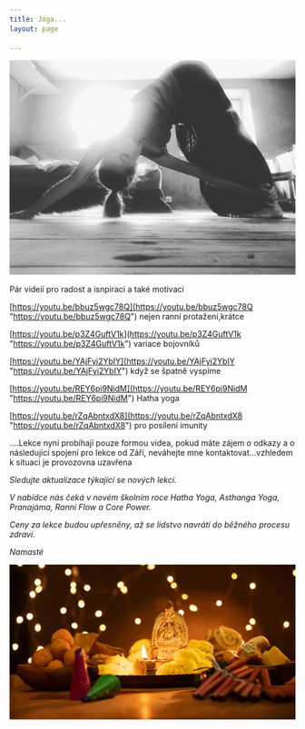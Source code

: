 ```yaml
---
title: Jóga...
layout: page

---
```

![](/uploads/IMG_20190730_104235_826.jpg)

Pár videií pro radost a isnpiraci a také motivaci

[https://youtu.be/bbuz5wgc78Q](https://youtu.be/bbuz5wgc78Q "https://youtu.be/bbuz5wgc78Q") nejen ranní protažení,krátce

[https://youtu.be/p3Z4GuftV1k](https://youtu.be/p3Z4GuftV1k "https://youtu.be/p3Z4GuftV1k") variace bojovníků

[https://youtu.be/YAjFyi2YbIY](https://youtu.be/YAjFyi2YbIY "https://youtu.be/YAjFyi2YbIY") když se špatně vyspíme

[https://youtu.be/REY6pi9NidM](https://youtu.be/REY6pi9NidM "https://youtu.be/REY6pi9NidM") Hatha yoga

[https://youtu.be/rZqAbntxdX8](https://youtu.be/rZqAbntxdX8 "https://youtu.be/rZqAbntxdX8") pro posílení imunity

....Lekce nyní probíhají pouze formou videa, pokud máte zájem o odkazy a o následující spojení pro lekce od Září, neváhejte mne kontaktovat...vzhledem k situaci je provozovna uzavřena

_Sledujte aktualizace týkající se nových lekcí._

_V nabídce nás čeká v novém školním roce Hatha Yoga, Asthanga Yoga, Pranajáma, Ranní Flow a Core Power._

_Ceny za lekce budou upřesněny, až se lidstvo navrátí do běžného procesu zdraví._

_Namasté_

![](/uploads/diwaliposterimage-1.webp)
